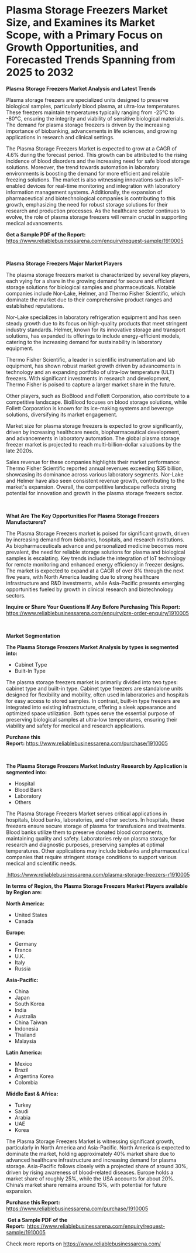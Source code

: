 <p><h1>Plasma Storage Freezers Market Size, and Examines its Market Scope, with a Primary Focus on Growth Opportunities, and Forecasted Trends Spanning from 2025 to 2032</h1></p><p><strong>Plasma Storage Freezers Market Analysis and Latest Trends</strong></p>
<p><p>Plasma storage freezers are specialized units designed to preserve biological samples, particularly blood plasma, at ultra-low temperatures. These freezers maintain temperatures typically ranging from -25°C to -80°C, ensuring the integrity and viability of sensitive biological materials. The demand for plasma storage freezers is driven by the increasing importance of biobanking, advancements in life sciences, and growing applications in research and clinical settings. </p><p>The Plasma Storage Freezers Market is expected to grow at a CAGR of 4.6% during the forecast period. This growth can be attributed to the rising incidence of blood disorders and the increasing need for safe blood storage solutions. Moreover, the trend towards automation in laboratory environments is boosting the demand for more efficient and reliable freezing solutions. The market is also witnessing innovations such as IoT-enabled devices for real-time monitoring and integration with laboratory information management systems. Additionally, the expansion of pharmaceutical and biotechnological companies is contributing to this growth, emphasizing the need for robust storage solutions for their research and production processes. As the healthcare sector continues to evolve, the role of plasma storage freezers will remain crucial in supporting medical advancements.</p></p>
<p><strong>Get a Sample PDF of the Report:&nbsp;</strong> <a href="https://www.reliablebusinessarena.com/enquiry/request-sample/1910005?utm_campaign=2485&utm_medium=2&utm_source=Github&utm_content=ia&utm_term=04032025&utm_id=plasma-storage-freezers">https://www.reliablebusinessarena.com/enquiry/request-sample/1910005</a></p>
<p>&nbsp;</p>
<p><strong>Plasma Storage Freezers Major Market Players</strong></p>
<p><p>The plasma storage freezers market is characterized by several key players, each vying for a share in the growing demand for secure and efficient storage solutions for biological samples and pharmaceuticals. Notable companies include Nor-Lake, Helmer, and Thermo Fisher Scientific, which dominate the market due to their comprehensive product ranges and established reputations.</p><p>Nor-Lake specializes in laboratory refrigeration equipment and has seen steady growth due to its focus on high-quality products that meet stringent industry standards. Helmer, known for its innovative storage and transport solutions, has expanded its offerings to include energy-efficient models, catering to the increasing demand for sustainability in laboratory equipment.</p><p>Thermo Fisher Scientific, a leader in scientific instrumentation and lab equipment, has shown robust market growth driven by advancements in technology and an expanding portfolio of ultra-low temperature (ULT) freezers. With significant investments in research and development, Thermo Fisher is poised to capture a larger market share in the future.</p><p>Other players, such as BioBlood and Follett Corporation, also contribute to a competitive landscape. BioBlood focuses on blood storage solutions, while Follett Corporation is known for its ice-making systems and beverage solutions, diversifying its market engagement.</p><p>Market size for plasma storage freezers is expected to grow significantly, driven by increasing healthcare needs, biopharmaceutical development, and advancements in laboratory automation. The global plasma storage freezer market is projected to reach multi-billion-dollar valuations by the late 2020s.</p><p>Sales revenue for these companies highlights their market performance: Thermo Fisher Scientific reported annual revenues exceeding $35 billion, showcasing its dominance across various laboratory segments. Nor-Lake and Helmer have also seen consistent revenue growth, contributing to the market's expansion. Overall, the competitive landscape reflects strong potential for innovation and growth in the plasma storage freezers sector.</p></p>
<p>&nbsp;</p>
<p><strong>What Are The Key Opportunities For Plasma Storage Freezers Manufacturers?</strong></p>
<p><p>The Plasma Storage Freezers market is poised for significant growth, driven by increasing demand from biobanks, hospitals, and research institutions. As biopharmaceuticals advance and personalized medicine becomes more prevalent, the need for reliable storage solutions for plasma and biological samples is escalating. Key trends include the integration of IoT technology for remote monitoring and enhanced energy efficiency in freezer designs. The market is expected to expand at a CAGR of over 8% through the next five years, with North America leading due to strong healthcare infrastructure and R&D investments, while Asia-Pacific presents emerging opportunities fueled by growth in clinical research and biotechnology sectors.</p></p>
<p><strong>Inquire or Share Your Questions If Any Before Purchasing This Report:</strong> <a href="https://www.reliablebusinessarena.com/enquiry/pre-order-enquiry/1910005?utm_campaign=2485&utm_medium=2&utm_source=Github&utm_content=ia&utm_term=04032025&utm_id=plasma-storage-freezers">https://www.reliablebusinessarena.com/enquiry/pre-order-enquiry/1910005</a></p>
<p>&nbsp;</p>
<p><strong>Market Segmentation</strong></p>
<p><strong>The Plasma Storage Freezers Market Analysis by types is segmented into:</strong></p>
<p><ul><li>Cabinet Type</li><li>Built-In Type</li></ul></p>
<p><p>The plasma storage freezers market is primarily divided into two types: cabinet type and built-in type. Cabinet type freezers are standalone units designed for flexibility and mobility, often used in laboratories and hospitals for easy access to stored samples. In contrast, built-in type freezers are integrated into existing infrastructure, offering a sleek appearance and optimized space utilization. Both types serve the essential purpose of preserving biological samples at ultra-low temperatures, ensuring their viability and safety for medical and research applications.</p></p>
<p><strong>Purchase this Report:&nbsp;</strong><a href="https://www.reliablebusinessarena.com/purchase/1910005?utm_campaign=2485&utm_medium=2&utm_source=Github&utm_content=ia&utm_term=04032025&utm_id=plasma-storage-freezers">https://www.reliablebusinessarena.com/purchase/1910005</a></p>
<p>&nbsp;</p>
<p><strong>The Plasma Storage Freezers Market Industry Research by Application is segmented into:</strong></p>
<p><ul><li>Hospital</li><li>Blood Bank</li><li>Laboratory</li><li>Others</li></ul></p>
<p><p>The Plasma Storage Freezers Market serves critical applications in hospitals, blood banks, laboratories, and other sectors. In hospitals, these freezers ensure secure storage of plasma for transfusions and treatments. Blood banks utilize them to preserve donated blood components, maintaining quality and safety. Laboratories rely on plasma storage for research and diagnostic purposes, preserving samples at optimal temperatures. Other applications may include biobanks and pharmaceutical companies that require stringent storage conditions to support various medical and scientific needs.</p></p>
<p><a href="https://www.reliablebusinessarena.com/plasma-storage-freezers-r1910005?utm_campaign=2485&utm_medium=2&utm_source=Github&utm_content=ia&utm_term=04032025&utm_id=plasma-storage-freezers">&nbsp;https://www.reliablebusinessarena.com/plasma-storage-freezers-r1910005</a></p>
<p><strong>In terms of Region, the Plasma Storage Freezers Market Players available by Region are:</strong></p>
<p>
    <p> <strong> North America: </strong>
        <ul>
            <li>United States</li>
            <li>Canada</li>
        </ul>
        </p> 
    <p> <strong> Europe: </strong>
        <ul>
            <li>Germany</li>
            <li>France</li>
            <li>U.K.</li>
            <li>Italy</li>
            <li>Russia</li>
        </ul>
        </p> 
    <p> <strong> Asia-Pacific: </strong>
        <ul>
            <li>China</li>
            <li>Japan</li>
            <li>South Korea</li>
            <li>India</li>
            <li>Australia</li>
            <li>China Taiwan</li>
            <li>Indonesia</li>
            <li>Thailand</li>
            <li>Malaysia</li>
        </ul>
        </p> 
    <p> <strong> Latin America: </strong>
        <ul>
            <li>Mexico</li>
            <li>Brazil</li>
            <li>Argentina Korea</li>
            <li>Colombia</li>
        </ul>
        </p> 
    <p> <strong> Middle East & Africa: </strong>
        <ul>
            <li>Turkey</li>
            <li>Saudi</li>
            <li>Arabia</li>
            <li>UAE</li>
            <li>Korea</li>
        </ul>
    </p>
    </p>
<p><p>The Plasma Storage Freezers Market is witnessing significant growth, particularly in North America and Asia-Pacific. North America is expected to dominate the market, holding approximately 40% market share due to advanced healthcare infrastructure and increasing demand for plasma storage. Asia-Pacific follows closely with a projected share of around 30%, driven by rising awareness of blood-related diseases. Europe holds a market share of roughly 25%, while the USA accounts for about 20%. China’s market share remains around 15%, with potential for future expansion.</p></p>
<p><strong>Purchase this Report: </strong><a href="https://www.reliablebusinessarena.com/purchase/1910005?utm_campaign=2485&utm_medium=2&utm_source=Github&utm_content=ia&utm_term=04032025&utm_id=plasma-storage-freezers">https://www.reliablebusinessarena.com/purchase/1910005</a></p>
<p>&nbsp;<strong>Get a Sample PDF of the Report:&nbsp;&nbsp;</strong><a href="https://www.reliablebusinessarena.com/enquiry/request-sample/1910005?utm_campaign=2485&utm_medium=2&utm_source=Github&utm_content=ia&utm_term=04032025&utm_id=plasma-storage-freezers">https://www.reliablebusinessarena.com/enquiry/request-sample/1910005</a></p>
<p><strong></strong></p>
<p>Check more reports on <a href="https://www.reliablebusinessarena.com/?utm_campaign=2485&utm_medium=2&utm_source=Github&utm_content=ia&utm_term=04032025&utm_id=plasma-storage-freezers">https://www.reliablebusinessarena.com/</a></p>